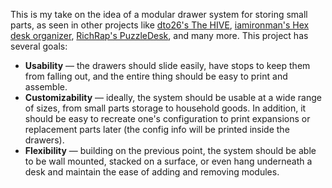 This is my take on the idea of a modular drawer system for storing small parts, as seen in other projects like [dto26's The HIVE](http://www.thingiverse.com/thing:1743145), [iamironman's Hex desk organizer](http://www.thingiverse.com/thing:1572030), [RichRap's PuzzleDesk](https://www.youmagine.com/designs/richrap-puzzledesk-collection), and many more. This project has several goals:

* __Usability__ — the drawers should slide easily, have stops to keep them from falling out, and the entire thing should be easy to print and assemble.
* __Customizability__ — ideally, the system should be usable at a wide range of sizes, from small parts storage to household goods. In addition, it should be easy to recreate one's configuration to print expansions or replacement parts later (the config info will be printed inside the drawers).
* __Flexibility__ — building on the previous point, the system should be able to be wall mounted, stacked on a surface, or even hang underneath a desk and maintain the ease of adding and removing modules.
